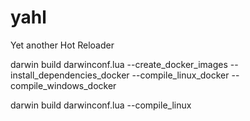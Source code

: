 # yahl
Yet another Hot Reloader

 
 darwin build   darwinconf.lua --create_docker_images --install_dependencies_docker --compile_linux_docker --compile_windows_docker


  darwin build   darwinconf.lua --compile_linux 